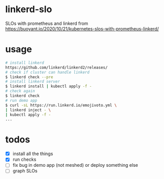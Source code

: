 # linkerd-slo
SLOs with prometheus and linkerd from https://buoyant.io/2020/10/21/kubernetes-slos-with-prometheus-linkerd/

# usage
```bash
# install linkerd
https://github.com/linkerd/linkerd2/releases/
# check if cluster can handle linkerd
$ linkerd check --pre
# install linkerd server
$ linkerd install | kubectl apply -f -
# check again
$ linkerd check
# run demo app
$ curl -sL https://run.linkerd.io/emojivoto.yml \
| linkerd inject - \
| kubectl apply -f -
...
```

# todos
- [x] install all the things
- [x] run checks
- [ ] fix bug in demo app (not meshed) or deploy something else
- [ ] graph SLOs
